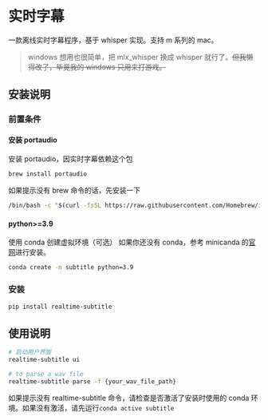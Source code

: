 # 实时字幕

一款离线实时字幕程序，基于 whisper 实现。支持 m 系列的 mac。

> windows 想用也很简单，把 mlx_whisper 换成 whisper 就行了。~~但我懒得改了，毕竟我的 windows 只用来打游戏。~~

## 安装说明

### 前置条件

#### 安装 portaudio

安装 portaudio，因实时字幕依赖这个包

```bash
brew install portaudio
```

如果提示没有 brew 命令的话，先安装一下

```bash
/bin/bash -c "$(curl -fsSL https://raw.githubusercontent.com/Homebrew/install/HEAD/install.sh)"
```

#### python>=3.9

使用 conda 创建虚拟环境（可选）
如果你还没有 conda，参考 minicanda 的[官网](https://www.anaconda.com/docs/getting-started/miniconda/install#macos-linux-installation)进行安装。

```bash
conda create -n subtitle python=3.9
```

### 安装

```bash
pip install realtime-subtitle
```

## 使用说明

```bash
# 启动用户界面
realtime-subtitle ui

# to parse a wav file
realtime-subtitle parse -f {your_wav_file_path}
```

如果提示没有 realtime-subtitle 命令，请检查是否激活了安装时使用的 conda 环境。如果没有激活，请先运行`conda active subtitle`
